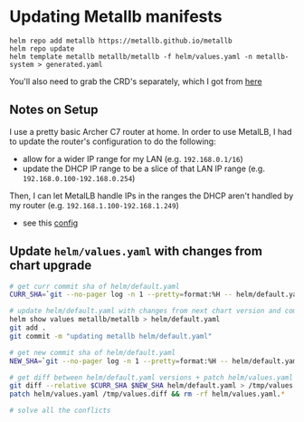 # Updating Metallb manifests

```
helm repo add metallb https://metallb.github.io/metallb
helm repo update
helm template metallb metallb/metallb -f helm/values.yaml -n metallb-system > generated.yaml
```

You'll also need to grab the CRD's separately, which I got from [here](https://doc.traefik.io/traefik/reference/dynamic-configuration/kubernetes-crd/)

## Notes on Setup

I use a pretty basic Archer C7 router at home. In order to use MetalLB, I had to update the router's configuration to do the following:
- allow for a wider IP range for my LAN (e.g. `192.168.0.1/16`)
- update the DHCP IP range to be a slice of that LAN IP range (e.g. `192.168.0.100-192.168.0.254`)

Then, I can let MetalLB handle IPs in the ranges the DHCP aren't handled by my router (e.g. `192.168.1.100-192.168.1.249`)
- see this [config](./confs.yaml)

## Update `helm/values.yaml` with changes from chart upgrade

```bash
# get curr commit sha of helm/default.yaml
CURR_SHA=`git --no-pager log -n 1 --pretty=format:%H -- helm/default.yaml`

# update helm/default.yaml with changes from next chart version and commit
helm show values metallb/metallb > helm/default.yaml
git add .
git commit -m "updating metallb helm/default.yaml"

# get new commit sha of helm/default.yaml
NEW_SHA=`git --no-pager log -n 1 --pretty=format:%H -- helm/default.yaml`

# get diff between helm/default.yaml versions + patch helm/values.yaml
git diff --relative $CURR_SHA $NEW_SHA helm/default.yaml > /tmp/values.diff
patch helm/values.yaml /tmp/values.diff && rm -rf helm/values.yaml.*

# solve all the conflicts
```
